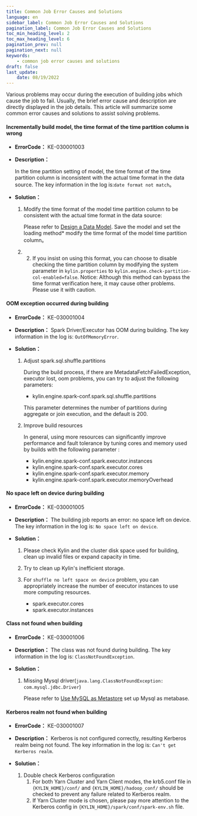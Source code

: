 ```yaml
---
title: Common Job Error Causes and Solutions
language: en
sidebar_label: Common Job Error Causes and Solutions
pagination_label: Common Job Error Causes and Solutions
toc_min_heading_level: 2
toc_max_heading_level: 6
pagination_prev: null
pagination_next: null
keywords:
    - common job error causes and solutions
draft: false
last_update:
    date: 08/19/2022
---
```



Various problems may occur during the execution of building jobs which cause the job to fail. Usually, the brief error cause and description are directly displayed in the job details. This article will summarize some common error causes and solutions to assist solving problems.

#### <span id="date_format_not_match">Incrementally build model, the time format of the time partition column is wrong</span>

- **ErrorCode：** KE-030001003
- **Description：**

  In the time partition setting of model, the time format of the time partition column is inconsistent with the actual time format in the data source. The key information in the log is:`date format not match`。

- **Solution：**

    1. Modify the time format of the model time partition column to be consistent with the actual time format in the data source:

       Please refer to [Design a Data Model](../../model/manual/modeling.md#save-model). Save the model and set the loading method* modify the time format of the model time partition column。

    2. 2. If you insist on using this format, you can choose to disable checking the time partition column by modifying the system parameter in `kylin.properties` to `kylin.engine.check-partition-col-enabled=false`.
       Notice: Although this method can bypass the time format verification here, it may cause other problems. Please use it with caution.

#### <span id="oom">OOM exception occurred during building</span>

- **ErrorCode：** KE-030001004
- **Description：** Spark Driver/Executor has OOM during building. The key information in the log is: `OutOfMemoryError`.
- **Solution：**

    1. Adjust spark.sql.shuffle.partitions

        During the build process, if there are MetadataFetchFailedException, executor lost, oom problems, you can try to adjust the following parameters:
        - kylin.engine.spark-conf.spark.sql.shuffle.partitions

       This parameter determines the number of partitions during aggregate or join execution, and the default is 200.

    2. Improve build resources

       In general, using more resources can significantly improve performance and fault tolerance by tuning cores and memory used by builds with the following parameter :

        - kylin.engine.spark-conf.spark.executor.instances
        - kylin.engine.spark-conf.spark.executor.cores
        - kylin.engine.spark-conf.spark.executor.memory
        - kylin.engine.spark-conf.spark.executor.memoryOverhead

#### <span id="no_space_left_on_device">No space left on device during building</span>

- **ErrorCode：** KE-030001005
- **Description：** The building job reports an error: no space left on device. The key information in the log is: `No space left on device`.
- **Solution：**

    1. Please check Kylin and the cluster disk space used for building, clean up invalid files or expand capacity in time.
    2. Try to clean up Kylin's inefficient storage.
    3. For `shuffle no left space on device` problem, you can appropriately increase the number of executor instances to use more computing resources.

        - spark.executor.cores
        - spark.executor.instances

#### <span id="class_not_found">Class not found when building</span>

- **ErrorCode：** KE-030001006
- **Description：** The class was not found during building. The key information in the log is: `ClassNotFoundException`.
- **Solution：**

    1. Missing Mysql driver(`java.lang.ClassNotFoundException: com.mysql.jdbc.Driver`)

       Please refer to [Use MySQL as Metastore](../../deployment/rdbms_metastore/use_mysql_as_metadb.md) set up Mysql as metabase.

#### <span id="kerberos_realm_not_found">Kerberos realm not found when building</span>

- **ErrorCode：** KE-030001007
- **Description：** Kerberos is not configured correctly, resulting Kerberos realm being not found. The key information in the log is: `Can't get Kerberos realm`.
- **Solution：**

    1. Double check Kerberos configuration
       1. For both Yarn Cluster and Yarn Client modes, the krb5.conf file in `{KYLIN_HOME}/conf/` and `{KYLIN_HOME}/hadoop_conf/` should be checked to prevent any failure related to Kerberos realm.
       2. If Yarn Cluster mode is chosen, please pay more attention to the Kerberos config in `{KYLIN_HOME}/spark/conf/spark-env.sh` file.

